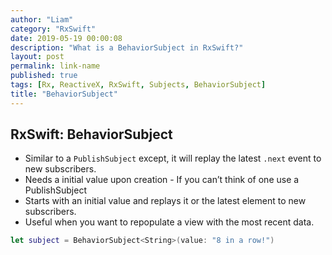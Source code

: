 ```yaml
---
author: "Liam"
category: "RxSwift"
date: 2019-05-19 00:00:08
description: "What is a BehaviorSubject in RxSwift?"
layout: post
permalink: link-name
published: true
tags: [Rx, ReactiveX, RxSwift, Subjects, BehaviorSubject]
title: "BehaviorSubject"
---
```


## RxSwift: BehaviorSubject

- Similar to a `PublishSubject` except, it will replay the latest `.next` event to new subscribers.
- Needs a initial value upon creation - If you can’t think of one use a PublishSubject
- Starts with an initial value and replays it or the latest element to new subscribers.
- Useful when you want to repopulate a view with the most recent data.

```swift
let subject = BehaviorSubject<String>(value: "8 in a row!")
```
